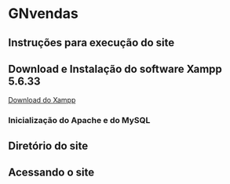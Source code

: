 # GNvendas

## Instruções para execução do site

## Download e Instalação do software Xampp 5.6.33
[Download do Xampp](https://downloadsapachefriends.global.ssl.fastly.net/5.6.33/xampp-win32-5.6.33-0-VC11-installer.exe?from_af=true)


### Inicialização do Apache e do MySQL

## Diretório do site

## Acessando o site
